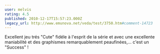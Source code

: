```yaml
---
user: melvis
rating: 4.5
published: 2010-12-17T15:57:23.000Z
legacy_url: http://www.emunova.net/veda/test/3750.htm#comment-14723
---
```

Excellent jeu trés "Cute" fidéle à l'esprit de la série et avec une excellente maniabilité et des graphismes remarquablement peaufinées,... c'est un "Success" !